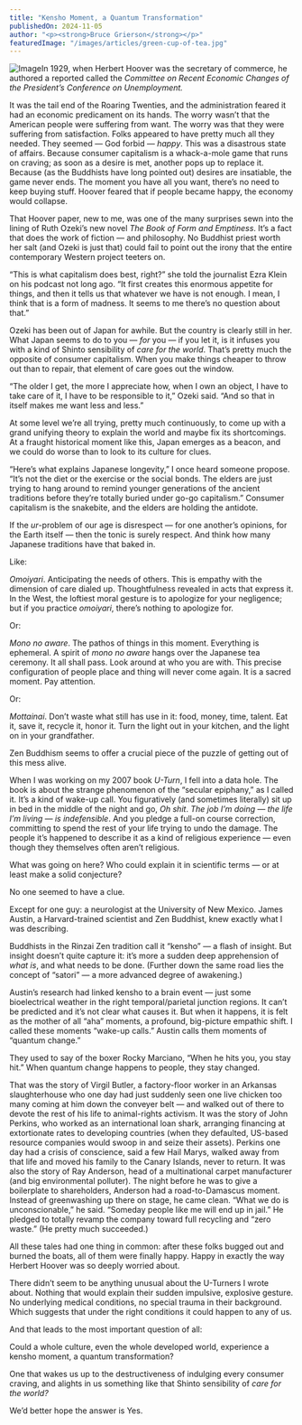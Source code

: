 ```yaml
---
title: "Kensho Moment, a Quantum Transformation"
publishedOn: 2024-11-05
author: "<p><strong>Bruce Grierson</strong></p>"
featuredImage: "/images/articles/green-cup-of-tea.jpg"
---
```


![Image](/images/articles/green-cup-of-tea.jpg)In 1929, when Herbert Hoover was the secretary of commerce, he authored a reported called the *Committee on Recent Economic Changes of the President’s Conference on Unemployment.*

It was the tail end of the Roaring Twenties, and the administration feared it had an economic predicament on its hands. The worry wasn’t that the American people were suffering from want. The worry was that they were suffering from satisfaction. Folks appeared to have pretty much all they needed. They seemed — God forbid — *happy*. This was a disastrous state of affairs. Because consumer capitalism is a whack-a-mole game that runs on craving; as soon as a desire is met, another pops up to replace it. Because (as the Buddhists have long pointed out) desires are insatiable, the game never ends. The moment you have all you want, there’s no need to keep buying stuff. Hoover feared that if people became happy, the economy would collapse.

That Hoover paper, new to me, was one of the many surprises sewn into the lining of Ruth Ozeki’s new novel *The Book of Form and Emptiness*. It’s a fact that does the work of fiction — and philosophy. No Buddhist priest worth her salt (and Ozeki is just that) could fail to point out the irony that the entire contemporary Western project teeters on.

“This is what capitalism does best, right?” she told the journalist Ezra Klein on his podcast not long ago. “It first creates this enormous appetite for things, and then it tells us that whatever we have is not enough. I mean, I think that is a form of madness. It seems to me there’s no question about that.”

Ozeki has been out of Japan for awhile. But the country is clearly still in her. What Japan seems to do to you — *for* you — if you let it, is it infuses you with a kind of Shinto sensibility of *care for the world*. That’s pretty much the opposite of consumer capitalism. When you make things cheaper to throw out than to repair, that element of care goes out the window.

“The older I get, the more I appreciate how, when I own an object, I have to take care of it, I have to be responsible to it,” Ozeki said. “And so that in itself makes me want less and less.”

At some level we’re all trying, pretty much continuously, to come up with a grand unifying theory to explain the world and maybe fix its shortcomings. At a fraught historical moment like this, Japan emerges as a beacon, and we could do worse than to look to its culture for clues.

“Here’s what explains Japanese longevity,” I once heard someone propose. “It’s not the diet or the exercise or the social bonds. The elders are just trying to hang around to remind younger generations of the ancient traditions before they’re totally buried under go-go capitalism.” Consumer capitalism is the snakebite, and the elders are holding the antidote.

If the *ur*-problem of our age is disrespect — for one another’s opinions, for the Earth itself — then the tonic is surely respect. And think how many Japanese traditions have that baked in.

Like:

*Omoiyari*. Anticipating the needs of others. This is empathy with the dimension of care dialed up. Thoughtfulness revealed in acts that express it. In the West, the loftiest moral gesture is to apologize for your negligence; but if you practice *omoiyari*, there’s nothing to apologize for.

Or:

*Mono no aware*. The pathos of things in this moment. Everything is ephemeral. A spirit of *mono no aware* hangs over the Japanese tea ceremony. It all shall pass. Look around at who you are with. This precise configuration of people place and thing will never come again. It is a sacred moment. Pay attention.

Or:

*Mottainai*. Don’t waste what still has use in it: food, money, time, talent. Eat it, save it, recycle it, honor it. Turn the light out in your kitchen, and the light on in your grandfather.

Zen Buddhism seems to offer a crucial piece of the puzzle of getting out of this mess alive.

When I was working on my 2007 book *U-Turn*, I fell into a data hole. The book is about the strange phenomenon of the “secular epiphany,” as I called it. It’s a kind of wake-up call. You figuratively (and sometimes literally) sit up in bed in the middle of the night and go, *Oh shit*. *The job I’m doing — the life I’m living — is indefensible*. And you pledge a full-on course correction, committing to spend the rest of your life trying to undo the damage. The people it’s happened to describe it as a kind of religious experience — even though they themselves often aren’t religious.

What was going on here? Who could explain it in scientific terms — or at least make a solid conjecture?

No one seemed to have a clue.

Except for one guy: a neurologist at the University of New Mexico. James Austin, a Harvard-trained scientist and Zen Buddhist, knew exactly what I was describing.

Buddhists in the Rinzai Zen tradition call it “kensho” — a flash of insight. But insight doesn’t quite capture it: it’s more a sudden deep apprehension of *what is*, and what needs to be done. (Further down the same road lies the concept of “satori” — a more advanced degree of awakening.)

Austin’s research had linked kensho to a brain event — just some bioelectrical weather in the right temporal/parietal junction regions. It can’t be predicted and it’s not clear what causes it. But when it happens, it is felt as the mother of all “aha” moments, a profound, big-picture empathic shift. I called these moments “wake-up calls.” Austin calls them moments of “quantum change.”

They used to say of the boxer Rocky Marciano, “When he hits you, you stay hit.” When quantum change happens to people, they stay changed.

That was the story of Virgil Butler, a factory-floor worker in an Arkansas slaughterhouse who one day had just suddenly seen one live chicken too many coming at him down the conveyer belt — and walked out of there to devote the rest of his life to animal-rights activism. It was the story of John Perkins, who worked as an international loan shark, arranging financing at extortionate rates to developing countries (when they defaulted, US-based resource companies would swoop in and seize their assets). Perkins one day had a crisis of conscience, said a few Hail Marys, walked away from that life and moved his family to the Canary Islands, never to return. It was also the story of Ray Anderson, head of a multinational carpet manufacturer (and big environmental polluter). The night before he was to give a boilerplate to shareholders, Anderson had a road-to-Damascus moment. Instead of greenwashing up there on stage, he came clean. “What we do is unconscionable,” he said. “Someday people like me will end up in jail.” He pledged to totally revamp the company toward full recycling and “zero waste.” (He pretty much succeeded.)

All these tales had one thing in common: after these folks bugged out and burned the boats, all of them were finally happy. Happy in exactly the way Herbert Hoover was so deeply worried about.

There didn’t seem to be anything unusual about the U-Turners I wrote about. Nothing that would explain their sudden impulsive, explosive gesture. No underlying medical conditions, no special trauma in their background. Which suggests that under the right conditions it could happen to any of us.

And that leads to the most important question of all:

Could a whole culture, even the whole developed world, experience a kensho moment, a quantum transformation?

One that wakes us up to the destructiveness of indulging every consumer craving, and alights in us something like that Shinto sensibility of *care for the world?*

We’d better hope the answer is Yes.
